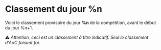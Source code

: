 # Classement du jour %n

Voici le classement provisoire du jour **%n** de la compétition, avant le début du jour %n+1.

⚠️ _Attention, ceci est un classement à titre indicatif. Seul le classement d'AoC faisant foi._
